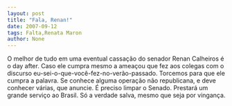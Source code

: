 ```yaml
---
layout: post
title: "Fala, Renan!"
date: 2007-09-12
tags: Falta,Renata Maron
author: None
---
```



O melhor de tudo em uma eventual cassa&ccedil;&atilde;o do senador Renan Calheiros &eacute; o day after. Caso ele cumpra mesmo a amea&ccedil;ou que fez aos colegas com o discurso eu-sei-o-que-voc&ecirc;-fez-no-ver&atilde;o-passado. Torcemos para que ele cumpra a palavra. Se conhece alguma opera&ccedil;&atilde;o n&atilde;o republicana, e deve conhecer v&aacute;rias, que anuncie. &Eacute; preciso limpar o Senado. Prestar&aacute; um grande servi&ccedil;o ao Brasil. S&oacute; a verdade salva, mesmo que seja por vingan&ccedil;a.

 